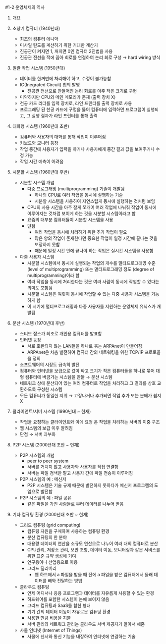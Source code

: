 #1-2 운영체제의 역사
1. 개요
   
2. 초창기 컴퓨터 (1940년대)
    - 최초의 컴퓨터 에니악
    - 미사일 탄도를 계산하기 위한 거대한 계산기
    - 진공관이 켜지면 1, 꺼지면 0인 컴퓨터 2진법을 사용
    - 진공관 전선을 잭에 꼽아 회로를 연결하여 논리 회로 구성 → hard wiring 방식
3. 일괄 작업 시스템 (1950년대)
    - 데이터를 한꺼번에 처리해야 하고, 수정이 불가능함
    - IC(Inegrated Circuit) 칩의 발명
        - 진공관 전선으로 만들어진 논리 회로를 아주 작은 크기로 구현
    - 미약하지만 CPU와 메인 메모리가 존재 (출력 장치 X)
    - 천공 카드 리더를 입력 장치로, 라인 프린터를 출력 장치로 사용
    - 프로그래밍 된 천공 카드에 구멍을 뚫어 컴퓨터에 입력하면 프로그램이 실행되고, 그 실행 결과가 라인 프린터를 통해 출력
4. 대화형 시스템 (1960년대 초반)
    - 컴퓨터와 사용자의 대화를 통해 작업이 이루어짐
    - 키보드와 모니터 등장
    - 작업 중간에 사용자가 입력을 하거나 사용자에게 중간 결과 값을 보여주거나 수정 가능
    - 작업 시간 예측이 어려움
5. 시분할 시스템 (1960년대 후반)
    - 시분할 시스템 개념
        - 다중 프로그래밍 (multiprogramming) 기술이 개발됨
            - 하나의 CPU로 여러 작업을 동시에 실행하는 기술
            - 시분할 시스템을 사용하여 자연스럽게 동시에 실행하는 것처럼 보임
        - CPU의 사용 시간을 아주 잘게 쪼개어 여러 작업에 나눠줘 작업이 동시에 이루어지는 것처럼 보이게 하는 것을 시분할 시스템이라고 함
        - 요즘의 대부분 컴퓨터들이 시분할 시스템을 사용
        - 단점
            - 여러 작업을 동시에 처리하기 위한 추가 작업이 필요
            - 많은 양의 작업이 존재한다면 중요한 작업이 일정 시간에 끝나는 것을 보장하지 못함
            - 때문에 일정 시간 안에 끝나야 하는 작업은 실시간 시스템을 사용함
    - 다중 사용자 시스템
        - 시분할 시스템에서 동시에  실행되는 작업의 개수를 멀티프로그래밍 수준 (level of multiprogramming) 또는 멀티프로그래밍 정도 (degree of multiprogramming)이라 함
        - 여러 작업을 동시에 처리한다는 것은 여러 사람이 동시에 작업할 수 있다는 의미도 포함됨
        - 시분할 시스템은 여럿이 동시에 작업할 수 있는 다중 사용자 시스템을 가능하게  함
        - 이 시기에 멀티프로그래밍과 다중 사용자를 지원하는 운영체제 유닉스가 개발됨
6. 분산 시스템 (1970년대 후반)
    - 스티브 잡스가 최초로 개인용 컴퓨터를 발표함
    - 인터넷 등장
        - 서로 호환되지 않는 LAN들을 하나로 묶는 ARPAnet이 만들어짐
        - ARPAnet은 차츰 발전하여 컴퓨터 간의 네트워킹을 위한 TCP/IP 프로토콜을 정의
    - 소프트웨어의 시장도 급속히 발전
    - 컴퓨터와 인터넷을 보급으로 값이 싸고 크기가 작은 컴퓨터들을 하나로 묶어 대형 컴퓨터에 버금가는 시스템을 만듦 → 분산 시스템
    - 네트워크 상에 분산되어 있는 여러 컴퓨터로 작업을 처리하고 그 결과를 상호 교환하도록 구성한 시스템
    - 모든 컴퓨터가 동일한 지위 → 고장나거나 추가되면 작업 추가 또는 분배가 쉽지 X
7. 클라이언트/서버 시스템 (1990년대 ~ 현재)
    - 작업을 요청하는 클라이언트와 이에 요청 온 작업을 처리하는 서버의 이중 구조
    - 웹 시스템의 보급 이후 알려짐
    - 단점 → 서버 과부화
8. P2P 시스템 (2000년대 초반 ~ 현재)
    - P2P 시스템의 개념
        - peer to peer system
        - 서버를 거치지 않고 사용자와 사용자를 직접 연결함
        - 서버는 파일 검색만 맡고 사용자 간에 파일 전송이 이루어짐
    - P2P 시스템의 예 : 메신저
        - P2P 시스템은 기술 규제 때문에 발전하지 못하다가 메신저 프로그램의 도입으로 발전함
    - P2P 시스템의 예 : 파일 공유
        - 같은 파일을 가진 사람들로 부터 데이터를 나누어 받음
9. 기타 컴퓨팅 환경 (2000년대 초반 ~ 현재)
    - 그리드 컴퓨팅 (grid computing)
        - 컴퓨팅 자원을 구매하여 사용하는 컴퓨팅 환경
        - 분산 컴퓨팅의 한 분야
        - 대용량 데이터의 연산을 소규모 연산으로 나누어 여러 대의 컴퓨터로 분산
        - CPU관리, 저장소 관리, 보안 조항, 데이터 이동, 모니터링과 같은 서비스를 위한 표준 규약 생성에 기여
        - 연구용이나 산업용으로 이용
        - 그리드 딜리버리
            - 웹 하드에서 a 파일을 받을 때 전에 a 파일을 받은 컴퓨터에서 몰래 데이터를 빼와 전달하는 방법
    - 클라우드 컴퓨팅
        - 언제 어디서나 응용 프로그램과 데이터를 자유롭게 사용할 수 있는 환경
        - 하드웨어를 포함한 시스템이 눈에 보이지 않음
        - 그리드 컴퓨팅과 SaaS를 합친 형태
        - 기기 간의 데이터 이동이 자유로운 컴퓨팅 환경
        - 사용한 만큼 비용을 지불
        - 서버 관리와 네트워크 관리는 클라우드 서버 제공자가 알아서 해줌
    - 사물 인터넷 (Internet of Things)
        - 사물에 센서와 통신 기능을 내장하여 인터넷에 연결하는 기술